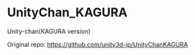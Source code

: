 # UnityChan_KAGURA
Unity-chan(KAGURA version)

Original repo: https://github.com/unity3d-jp/UnityChanKAGURA
